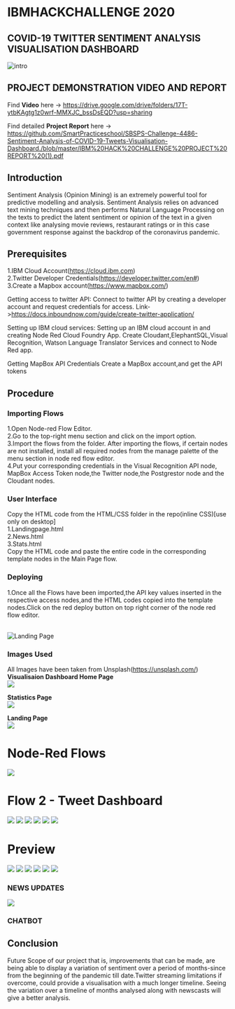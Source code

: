 # IBMHACKCHALLENGE 2020
## COVID-19 TWITTER SENTIMENT ANALYSIS VISUALISATION DASHBOARD
![intro](https://images.unsplash.com/photo-1552120476-9ee56c8611f7?ixlib=rb-1.2.1&ixid=eyJhcHBfaWQiOjEyMDd9&auto=format&fit=crop&w=500&q=60)

## PROJECT DEMONSTRATION VIDEO AND REPORT
Find **Video** here -> https://drive.google.com/drive/folders/17T-ytbKAgtg1z0wrf-MMXJC_bssDsEQD?usp=sharing

Find detailed **Project Report** here -> https://github.com/SmartPracticeschool/SBSPS-Challenge-4486-Sentiment-Analysis-of-COVID-19-Tweets-Visualisation-Dashboard./blob/master/IBM%20HACK%20CHALLENGE%20PROJECT%20REPORT%20(1).pdf
## Introduction

   Sentiment Analysis (Opinion Mining) is an extremely powerful tool for predictive modelling and analysis. Sentiment Analysis relies on advanced text mining techniques and then performs Natural Language Processing on the texts to predict the latent sentiment or opinion of the text in a given context like analysing movie reviews, restaurant ratings or in this case government response against the backdrop of the coronavirus pandemic.
   
## Prerequisites
   1.IBM Cloud Account(https://cloud.ibm.com)</br>
   2.Twitter Developer Credentials(https://developer.twitter.com/en#)</br>
   3.Create a Mapbox account(https://www.mapbox.com/)
   
Getting access to twitter API: 
Connect to twitter API by creating a developer account and request credentials for access.
Link->https://docs.inboundnow.com/guide/create-twitter-application/

Setting up IBM cloud services: 
Setting up an IBM cloud account in and creating Node Red Cloud Foundry App. Create Cloudant,ElephantSQL,Visual Recognition, Watson Language Translator Services and connect to Node Red app.

Getting MapBox API Credentials
Create a MapBox account,and get the API tokens

## Procedure
### Importing Flows
1.Open Node-red Flow Editor.</br>
2.Go to the top-right menu section and click on the import option.</br>
3.Import the flows from the folder. After importing the flows, if certain nodes are not installed, install all required nodes from the manage palette of the menu section in node red flow editor.</br>
4.Put your corresponding credentials in the Visual Recognition API node, MapBox Access Token node,the Twitter node,the Postgrestor node and the Cloudant nodes.</br> 

### User Interface
   Copy the HTML code from the HTML/CSS folder in the repo(inline CSS)[use only on desktop]</br>
     1.Landingpage.html</br>
     2.News.html</br>
     3.Stats.html</br>
 Copy the HTML code and paste the entire code in the corresponding template nodes in the Main Page flow.
 
 ### Deploying
 1.Once all the Flows have been imported,the API key values inserted in the respective access nodes,and the HTML codes copied into the template nodes.Click on the red deploy button on top right corner of the node red flow editor.</br> 
</br>

 
 ![Landing Page](https://github.com/SmartPracticeschool/SBSPS-Challenge-4486-Sentiment-Analysis-of-COVID-19-Tweets-Visualisation-Dashboard./blob/master/LandingPage.gif)
 

 ### Images Used 
   All Images have been taken from Unsplash(https://unsplash.com/)</br> 
   **Visualisaion Dashboard Home Page**</br>
   ![](https://images.unsplash.com/photo-1579869847557-1f67382cc158?ixlib=rb-1.2.1&ixid=eyJhcHBfaWQiOjEyMDd9&auto=format&fit=crop&w=500&q=60)
   
   **Statistics Page**</br>
 ![](https://images.unsplash.com/photo-1551288049-bebda4e38f71?ixlib=rb-1.2.1&ixid=eyJhcHBfaWQiOjEyMDd9&auto=format&fit=crop&w=750&q=60)

   
   **Landing Page**</br>
 ![](https://images.unsplash.com/photo-1480694313141-fce5e697ee25?ixlib=rb-1.2.1&ixid=eyJhcHBfaWQiOjEyMDd9&auto=format&fit=crop&w=500&q=60)
 
 # Node-Red Flows
 
 ![](https://github.com/SmartPracticeschool/SBSPS-Challenge-4486-Sentiment-Analysis-of-COVID-19-Tweets-Visualisation-Dashboard./blob/master/Flows_pics/HomePage.JPG)
 # Flow 2 - Tweet Dashboard
 ![](https://github.com/SmartPracticeschool/SBSPS-Challenge-4486-Sentiment-Analysis-of-COVID-19-Tweets-Visualisation-Dashboard./blob/master/Flows_pics/MainPage.JPG)
 ![](https://github.com/SmartPracticeschool/SBSPS-Challenge-4486-Sentiment-Analysis-of-COVID-19-Tweets-Visualisation-Dashboard./blob/master/Flows_pics/DashboardFlow.JPG)
 ![](https://github.com/SmartPracticeschool/SBSPS-Challenge-4486-Sentiment-Analysis-of-COVID-19-Tweets-Visualisation-Dashboard./blob/master/Flows_pics/LineGraph.JPG)
 ![](https://github.com/SmartPracticeschool/SBSPS-Challenge-4486-Sentiment-Analysis-of-COVID-19-Tweets-Visualisation-Dashboard./blob/master/Flows_pics/MapFlow.JPG)
 ![](https://github.com/SmartPracticeschool/SBSPS-Challenge-4486-Sentiment-Analysis-of-COVID-19-Tweets-Visualisation-Dashboard./blob/master/Flows_pics/ImageFlow.JPG)
 ![](https://github.com/SmartPracticeschool/SBSPS-Challenge-4486-Sentiment-Analysis-of-COVID-19-Tweets-Visualisation-Dashboard./blob/master/Flows_pics/PostgrestorFlow.JPG)
 
 
 # Preview
 
 ![](https://github.com/SmartPracticeschool/SBSPS-Challenge-4486-Sentiment-Analysis-of-COVID-19-Tweets-Visualisation-Dashboard./blob/master/Screenshots/dashboard.JPG)
 ![](https://github.com/SmartPracticeschool/SBSPS-Challenge-4486-Sentiment-Analysis-of-COVID-19-Tweets-Visualisation-Dashboard./blob/master/Screenshots/imageanalysis.JPG)
 ![](https://github.com/SmartPracticeschool/SBSPS-Challenge-4486-Sentiment-Analysis-of-COVID-19-Tweets-Visualisation-Dashboard./blob/master/Screenshots/lockdown.JPG)
 ![](https://github.com/SmartPracticeschool/SBSPS-Challenge-4486-Sentiment-Analysis-of-COVID-19-Tweets-Visualisation-Dashboard./blob/master/Screenshots/mapnew.jpg)
 ![](https://github.com/SmartPracticeschool/SBSPS-Challenge-4486-Sentiment-Analysis-of-COVID-19-Tweets-Visualisation-Dashboard./blob/master/Screenshots/StatsNew.JPG)
 ![](https://github.com/SmartPracticeschool/SBSPS-Challenge-4486-Sentiment-Analysis-of-COVID-19-Tweets-Visualisation-Dashboard./blob/master/Screenshots/NewsUpdates.JPG)
 ### NEWS UPDATES
 
 ![](https://github.com/SmartPracticeschool/SBSPS-Challenge-4486-Sentiment-Analysis-of-COVID-19-Tweets-Visualisation-Dashboard./blob/master/Screenshots/Chatbot.JPG)
 ### CHATBOT
 ## Conclusion
 Future Scope of our project that is, improvements that can be made, are being able to display a variation of sentiment over a period of months-since from the beginning of the pandemic till date.Twitter streaming limitations if overcome, could provide a visualisation with a much longer timeline.
Seeing the variation over a timeline of months analysed along with newscasts will give a better analysis.


